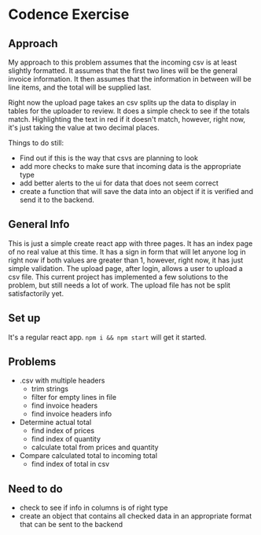 # Codence Exercise 

## Approach
My approach to this problem assumes that the incoming csv is at least slightly formatted. It assumes that the first two lines will be the general invoice information. It then assumes that the information in between will be line items, and the total will be supplied last. 

Right now the upload page takes an csv splits up the data to display in tables for the uploader to review. It does a simple check to see if the totals match. Highlighting the text in red if it doesn't match, however, right now, it's just taking the value at two decimal places. 

Things to do still:
- Find out if this is the way that csvs are planning to look
- add more checks to make sure that incoming data is the appropriate type
- add better alerts to the ui for data that does not seem correct
- create a function that will save the data into an object if it is verified and send it to the backend. 

## General Info
This is just a simple create react app with three pages. It has an index page of no real value at this time. It has a sign in form that will let anyone log in right now if both values are greater than 1, however, right now, it has just simple validation. 
The upload page, after login, allows a user to upload a csv file. 
This current project has implemented a few solutions to the problem, but still needs a lot of work. The upload file has not be split satisfactorily yet.

## Set up
It's a regular react app.
`
npm i && npm start
` will get it started.


## Problems 
- .csv with multiple headers
  - trim strings 
  - filter for empty lines in file
  - find invoice headers
  - find invoice headers info
- Determine actual total
  - find index of prices
  - find index of quantity
  - calculate total from prices and quantity
- Compare calculated total to incoming total
  - find index of total in csv

## Need to do
- check to see if info in columns is of right type
- create an object that contains all checked data in an appropriate format that can be sent to the backend 
